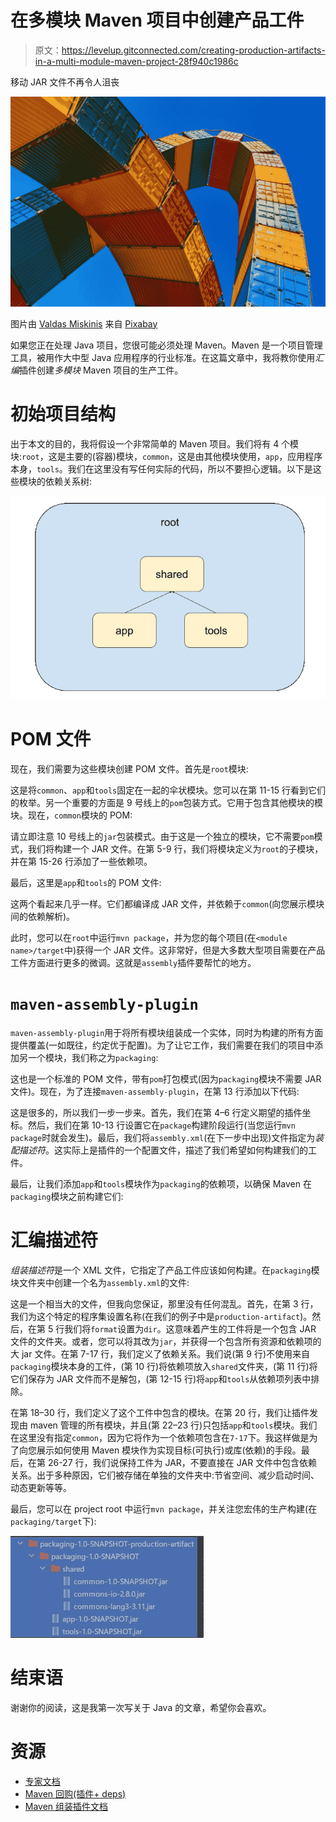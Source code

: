 # 在多模块 Maven 项目中创建产品工件

> 原文：<https://levelup.gitconnected.com/creating-production-artifacts-in-a-multi-module-maven-project-28f940c1986c>

移动 JAR 文件不再令人沮丧

![](img/c99d057ad7911e32a6f73c1d2f537c6b.png)

图片由 [Valdas Miskinis](https://pixabay.com/users/ValdasMiskinis-12049839/?utm_source=link-attribution&utm_medium=referral&utm_campaign=image&utm_content=4203677) 来自 [Pixabay](https://pixabay.com/?utm_source=link-attribution&utm_medium=referral&utm_campaign=image&utm_content=4203677)

如果您正在处理 Java 项目，您很可能必须处理 Maven。Maven 是一个项目管理工具，被用作大中型 Java 应用程序的行业标准。在这篇文章中，我将教你使用*汇编*插件创建*多模块* Maven 项目的生产工件。

# 初始项目结构

出于本文的目的，我将假设一个非常简单的 Maven 项目。我们将有 4 个模块:`root`，这是主要的(容器)模块，`common`，这是由其他模块使用，`app`，应用程序本身，`tools`。我们在这里没有写任何实际的代码，所以不要担心逻辑。以下是这些模块的依赖关系树:

![](img/1b03e333ccb71d166b7de28ee3bf1394.png)

# POM 文件

现在，我们需要为这些模块创建 POM 文件。首先是`root`模块:

这是将`common`、`app`和`tools`固定在一起的伞状模块。您可以在第 11-15 行看到它们的枚举。另一个重要的方面是 9 号线上的`pom`包装方式。它用于包含其他模块的模块。现在，`common`模块的 POM:

请立即注意 10 号线上的`jar`包装模式。由于这是一个独立的模块，它不需要`pom`模式，我们将构建一个 JAR 文件。在第 5-9 行，我们将模块定义为`root`的子模块，并在第 15-26 行添加了一些依赖项。

最后，这里是`app`和`tools`的 POM 文件:

这两个看起来几乎一样。它们都编译成 JAR 文件，并依赖于`common`(向您展示模块间的依赖解析)。

此时，您可以在`root`中运行`mvn package`，并为您的每个项目(在`<module name>/target`中)获得一个 JAR 文件。这非常好，但是大多数大型项目需要在产品工件方面进行更多的微调。这就是`assembly`插件要帮忙的地方。

# `maven-assembly-plugin`

`maven-assembly-plugin`用于将所有模块组装成一个实体，同时为构建的所有方面提供覆盖(一如既往，约定优于配置)。为了让它工作，我们需要在我们的项目中添加另一个模块，我们称之为`packaging`:

这也是一个标准的 POM 文件，带有`pom`打包模式(因为`packaging`模块不需要 JAR 文件)。现在，为了连接`maven-assembly-plugin`，在第 13 行添加以下代码:

这是很多的，所以我们一步一步来。首先，我们在第 4–6 行定义期望的插件坐标。然后，我们在第 10-13 行设置它在`package`构建阶段运行(当您运行`mvn package`时就会发生)。最后，我们将`assembly.xml`(在下一步中出现)文件指定为*装配描述符*。这实际上是插件的一个配置文件，描述了我们希望如何构建我们的工件。

最后，让我们添加`app`和`tools`模块作为`packaging`的依赖项，以确保 Maven 在`packaging`模块之前构建它们:

# 汇编描述符

*组装描述符*是一个 XML 文件，它指定了产品工件应该如何构建。在`packaging`模块文件夹中创建一个名为`assembly.xml`的文件:

这是一个相当大的文件，但我向您保证，那里没有任何混乱。首先，在第 3 行，我们为这个特定的程序集设置名称(在我们的例子中是`production-artifact`)。然后，在第 5 行我们将`format`设置为`dir`。这意味着产生的工件将是一个包含 JAR 文件的文件夹。或者，您可以将其改为`jar`，并获得一个包含所有资源和依赖项的大 jar 文件。在第 7-17 行，我们定义了依赖关系。我们说(第 9 行)不使用来自`packaging`模块本身的工件，(第 10 行)将依赖项放入`shared`文件夹，(第 11 行)将它们保存为 JAR 文件而不是解包，(第 12-15 行)将`app`和`tools`从依赖项列表中排除。

在第 18–30 行，我们定义了这个工件中包含的模块。在第 20 行，我们让插件发现由 maven 管理的所有模块，并且(第 22–23 行)只包括`app`和`tools`模块。我们在这里没有指定`common`，因为它将作为一个依赖项包含在`7-17`下。我这样做是为了向您展示如何使用 Maven 模块作为实现目标(可执行)或库(依赖)的手段。最后，在第 26-27 行，我们说保持工件为 JAR，不要直接在 JAR 文件中包含依赖关系。出于多种原因，它们被存储在单独的文件夹中:节省空间、减少启动时间、动态更新等等。

最后，您可以在 project root 中运行`mvn package`，并关注您宏伟的生产构建(在`packaging/target`下):

![](img/3cef2ec9bba2c715a50c234708586004.png)

# 结束语

谢谢你的阅读，这是我第一次写关于 Java 的文章，希望你会喜欢。

# 资源

*   [专家文档](https://maven.apache.org/guides/index.html)
*   [Maven 回购(插件+ deps)](https://mvnrepository.com/)
*   [Maven 组装插件文档](http://maven.apache.org/plugins/maven-assembly-plugin/)